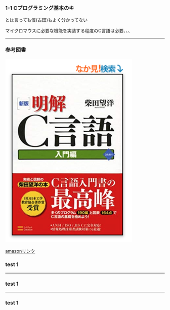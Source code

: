 
### 1-1 Cプログラミング基本のキ

とは言っても僕(古田)もよく分かってない

マイクロマウスに必要な機能を実装する程度のC言語は必要、、、

---

### 参考図書

<img src="assets/meikai.png" width="400">

[amazonリンク](https://www.amazon.co.jp/%E6%96%B0%E7%89%88-%E6%98%8E%E8%A7%A3C%E8%A8%80%E8%AA%9E-%E5%85%A5%E9%96%80%E7%B7%A8-%E6%9F%B4%E7%94%B0%E6%9C%9B%E6%B4%8B/dp/4797327928/ref=sr_1_20?__mk_ja_JP=%E3%82%AB%E3%82%BF%E3%82%AB%E3%83%8A&keywords=%E6%98%8E%E8%A7%A3C%E8%A8%80%E8%AA%9E&qid=1576245256&sr=8-20)

### test 1

---

### test 1

---
### test 1
